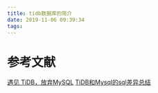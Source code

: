 ```yaml
---
title: tidb数据库的简介
date: 2019-11-06 09:39:34
tags:
---
```


# 参考文献
[遇见 TiDB，放弃MySQL](https://blog.csdn.net/uisoul/article/details/85219016)
[TiDB和Mysql的sql差异总结](https://blog.csdn.net/m0_37683758/article/details/86738403)